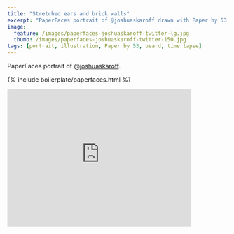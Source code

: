```yaml
---
title: "Stretched ears and brick walls"
excerpt: "PaperFaces portrait of @joshuaskaroff drawn with Paper by 53 on an iPad."
image: 
  feature: /images/paperfaces-joshuaskaroff-twitter-lg.jpg
  thumb: /images/paperfaces-joshuaskaroff-twitter-150.jpg
tags: [portrait, illustration, Paper by 53, beard, time lapse]
---
```


PaperFaces portrait of [@joshuaskaroff](http://twitter.com/joshuaskaroff).

{% include boilerplate/paperfaces.html %}

<iframe width="420" height="315" src="http://www.youtube.com/embed/NEOjUwRFtbQ" frameborder="0"> </iframe>

